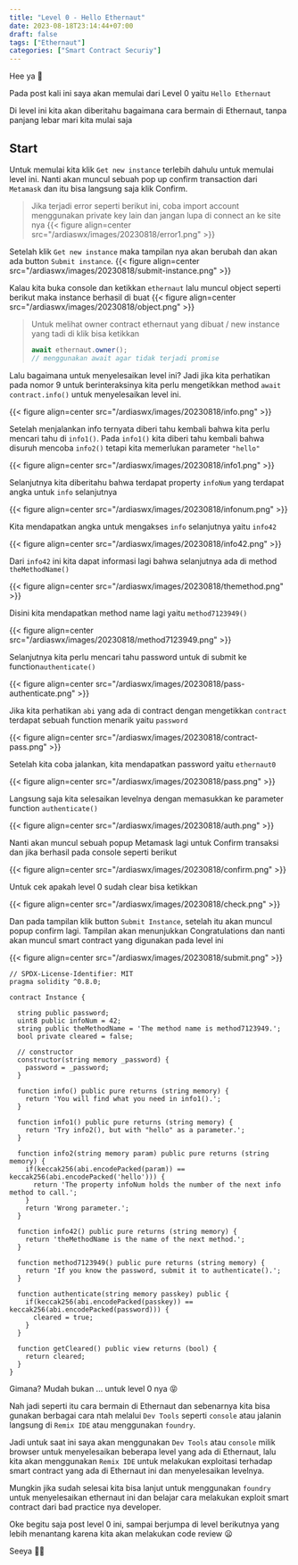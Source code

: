```yaml
---
title: "Level 0 - Hello Ethernaut"
date: 2023-08-18T23:14:44+07:00
draft: false
tags: ["Ethernaut"]
categories: ["Smart Contract Securiy"]
---
```


Hee ya 👋

Pada post kali ini saya akan memulai dari Level 0 yaitu `Hello Ethernaut`

Di level ini kita akan diberitahu bagaimana cara bermain di Ethernaut, tanpa panjang lebar mari kita mulai saja

## Start

Untuk memulai kita klik `Get new instance` terlebih dahulu untuk memulai level ini. Nanti akan muncul sebuah pop up confirm transaction dari `Metamask` dan itu bisa langsung saja klik Confirm.

> Jika terjadi error seperti berikut ini, coba import account menggunakan private key lain dan jangan lupa di connect an ke site nya
> {{< figure align=center src="/ardiaswx/images/20230818/error1.png" >}}

Setelah klik `Get new instance` maka tampilan nya akan berubah dan akan ada button `Submit instance`.
{{< figure align=center src="/ardiaswx/images/20230818/submit-instance.png" >}}

Kalau kita buka console dan ketikkan `ethernaut` lalu muncul object seperti berikut maka instance berhasil di buat
{{< figure align=center src="/ardiaswx/images/20230818/object.png" >}}

> Untuk melihat owner contract ethernaut yang dibuat / new instance yang tadi di klik bisa ketikkan
>
> ```jsx
> await ethernaut.owner();
> // menggunakan await agar tidak terjadi promise
> ```

Lalu bagaimana untuk menyelesaikan level ini? Jadi jika kita perhatikan pada nomor 9 untuk berinteraksinya kita perlu mengetikkan method `await contract.info()` untuk menyelesaikan level ini.

{{< figure align=center src="/ardiaswx/images/20230818/info.png" >}}

Setelah menjalankan info ternyata diberi tahu kembali bahwa kita perlu mencari tahu di `info1()`. Pada `info1()` kita diberi tahu kembali bahwa disuruh mencoba `info2()` tetapi kita memerlukan parameter `"hello"`

{{< figure align=center src="/ardiaswx/images/20230818/info1.png" >}}

Selanjutnya kita diberitahu bahwa terdapat property `infoNum` yang terdapat angka untuk `info` selanjutnya

{{< figure align=center src="/ardiaswx/images/20230818/infonum.png" >}}

Kita mendapatkan angka untuk mengakses `info` selanjutnya yaitu `info42`

{{< figure align=center src="/ardiaswx/images/20230818/info42.png" >}}

Dari `info42` ini kita dapat informasi lagi bahwa selanjutnya ada di method `theMethodName()`

{{< figure align=center src="/ardiaswx/images/20230818/themethod.png" >}}

Disini kita mendapatkan method name lagi yaitu `method7123949()`

{{< figure align=center src="/ardiaswx/images/20230818/method7123949.png" >}}

Selanjutnya kita perlu mencari tahu password untuk di submit ke function`authenticate()`

{{< figure align=center src="/ardiaswx/images/20230818/pass-authenticate.png" >}}

Jika kita perhatikan `abi` yang ada di contract dengan mengetikkan `contract` terdapat sebuah function menarik yaitu `password`

{{< figure align=center src="/ardiaswx/images/20230818/contract-pass.png" >}}

Setelah kita coba jalankan, kita mendapatkan password yaitu `ethernaut0`

{{< figure align=center src="/ardiaswx/images/20230818/pass.png" >}}

Langsung saja kita selesaikan levelnya dengan memasukkan ke parameter function `authenticate()`

{{< figure align=center src="/ardiaswx/images/20230818/auth.png" >}}

Nanti akan muncul sebuah popup Metamask lagi untuk Confirm transaksi dan jika berhasil pada console seperti berikut

{{< figure align=center src="/ardiaswx/images/20230818/confirm.png" >}}

Untuk cek apakah level 0 sudah clear bisa ketikkan

{{< figure align=center src="/ardiaswx/images/20230818/check.png" >}}

Dan pada tampilan klik button `Submit Instance`, setelah itu akan muncul popup confirm lagi. Tampilan akan menunjukkan Congratulations dan nanti akan muncul smart contract yang digunakan pada level ini

{{< figure align=center src="/ardiaswx/images/20230818/submit.png" >}}

```solidity
// SPDX-License-Identifier: MIT
pragma solidity ^0.8.0;

contract Instance {

  string public password;
  uint8 public infoNum = 42;
  string public theMethodName = 'The method name is method7123949.';
  bool private cleared = false;

  // constructor
  constructor(string memory _password) {
    password = _password;
  }

  function info() public pure returns (string memory) {
    return 'You will find what you need in info1().';
  }

  function info1() public pure returns (string memory) {
    return 'Try info2(), but with "hello" as a parameter.';
  }

  function info2(string memory param) public pure returns (string memory) {
    if(keccak256(abi.encodePacked(param)) == keccak256(abi.encodePacked('hello'))) {
      return 'The property infoNum holds the number of the next info method to call.';
    }
    return 'Wrong parameter.';
  }

  function info42() public pure returns (string memory) {
    return 'theMethodName is the name of the next method.';
  }

  function method7123949() public pure returns (string memory) {
    return 'If you know the password, submit it to authenticate().';
  }

  function authenticate(string memory passkey) public {
    if(keccak256(abi.encodePacked(passkey)) == keccak256(abi.encodePacked(password))) {
      cleared = true;
    }
  }

  function getCleared() public view returns (bool) {
    return cleared;
  }
}
```

Gimana? Mudah bukan ... untuk level 0 nya 😝

Nah jadi seperti itu cara bermain di Ethernaut dan sebenarnya kita bisa gunakan berbagai cara ntah melalui `Dev Tools` seperti `console` atau jalanin langsung di `Remix IDE` atau menggunakan `foundry`.

Jadi untuk saat ini saya akan menggunakan `Dev Tools` atau `console` milik browser untuk menyelesaikan beberapa level yang ada di Ethernaut, lalu kita akan menggunakan `Remix IDE` untuk melakukan exploitasi terhadap smart contract yang ada di Ethernaut ini dan menyelesaikan levelnya.

Mungkin jika sudah selesai kita bisa lanjut untuk menggunakan `foundry` untuk menyelesaikan ethernaut ini dan belajar cara melakukan exploit smart contract dari bad practice nya developer.

Oke begitu saja post level 0 ini, sampai berjumpa di level berikutnya yang lebih menantang karena kita akan melakukan code review 😦

Seeya 👋🐢
